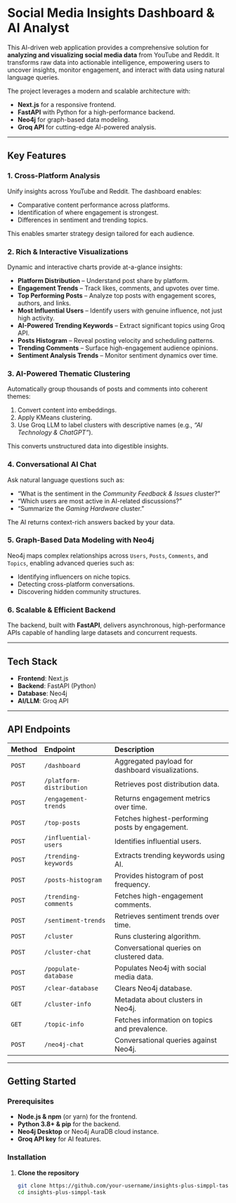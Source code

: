 # Social Media Insights Dashboard & AI Analyst

This AI-driven web application provides a comprehensive solution for **analyzing and visualizing social media data** from YouTube and Reddit. It transforms raw data into actionable intelligence, empowering users to uncover insights, monitor engagement, and interact with data using natural language queries.  

The project leverages a modern and scalable architecture with:  
- **Next.js** for a responsive frontend.  
- **FastAPI** with Python for a high-performance backend.  
- **Neo4j** for graph-based data modeling.  
- **Groq API** for cutting-edge AI-powered analysis.  

---

## Key Features

### 1. Cross-Platform Analysis  
Unify insights across YouTube and Reddit. The dashboard enables:  
- Comparative content performance across platforms.  
- Identification of where engagement is strongest.  
- Differences in sentiment and trending topics.  

This enables smarter strategy design tailored for each audience.  

### 2. Rich & Interactive Visualizations  
Dynamic and interactive charts provide at-a-glance insights:  
- **Platform Distribution** – Understand post share by platform.  
- **Engagement Trends** – Track likes, comments, and upvotes over time.  
- **Top Performing Posts** – Analyze top posts with engagement scores, authors, and links.  
- **Most Influential Users** – Identify users with genuine influence, not just high activity.  
- **AI-Powered Trending Keywords** – Extract significant topics using Groq API.  
- **Posts Histogram** – Reveal posting velocity and scheduling patterns.  
- **Trending Comments** – Surface high-engagement audience opinions.  
- **Sentiment Analysis Trends** – Monitor sentiment dynamics over time.  

### 3. AI-Powered Thematic Clustering  
Automatically group thousands of posts and comments into coherent themes:  
1. Convert content into embeddings.  
2. Apply KMeans clustering.  
3. Use Groq LLM to label clusters with descriptive names (e.g., *“AI Technology & ChatGPT”*).  

This converts unstructured data into digestible insights.  

### 4. Conversational AI Chat  
Ask natural language questions such as:  
- “What is the sentiment in the *Community Feedback & Issues* cluster?”  
- “Which users are most active in AI-related discussions?”  
- “Summarize the *Gaming Hardware* cluster.”  

The AI returns context-rich answers backed by your data.  

### 5. Graph-Based Data Modeling with Neo4j  
Neo4j maps complex relationships across `Users`, `Posts`, `Comments`, and `Topics`, enabling advanced queries such as:  
- Identifying influencers on niche topics.  
- Detecting cross-platform conversations.  
- Discovering hidden community structures.  

### 6. Scalable & Efficient Backend  
The backend, built with **FastAPI**, delivers asynchronous, high-performance APIs capable of handling large datasets and concurrent requests.  

---

## Tech Stack

- **Frontend**: Next.js  
- **Backend**: FastAPI (Python)  
- **Database**: Neo4j  
- **AI/LLM**: Groq API  

---

## API Endpoints

| Method | Endpoint                 | Description                                                  |
| :----- | :----------------------- | :----------------------------------------------------------- |
| `POST` | `/dashboard`             | Aggregated payload for dashboard visualizations.             |
| `POST` | `/platform-distribution` | Retrieves post distribution data.                            |
| `POST` | `/engagement-trends`     | Returns engagement metrics over time.                        |
| `POST` | `/top-posts`             | Fetches highest-performing posts by engagement.              |
| `POST` | `/influential-users`     | Identifies influential users.                                |
| `POST` | `/trending-keywords`     | Extracts trending keywords using AI.                         |
| `POST` | `/posts-histogram`       | Provides histogram of post frequency.                        |
| `POST` | `/trending-comments`     | Fetches high-engagement comments.                            |
| `POST` | `/sentiment-trends`      | Retrieves sentiment trends over time.                        |
| `POST` | `/cluster`               | Runs clustering algorithm.                                   |
| `POST` | `/cluster-chat`          | Conversational queries on clustered data.                    |
| `POST` | `/populate-database`     | Populates Neo4j with social media data.                      |
| `POST` | `/clear-database`        | Clears Neo4j database.                                       |
| `GET`  | `/cluster-info`          | Metadata about clusters in Neo4j.                            |
| `GET`  | `/topic-info`            | Fetches information on topics and prevalence.                |
| `POST` | `/neo4j-chat`            | Conversational queries against Neo4j.                        |

---

## Getting Started

### Prerequisites
- **Node.js & npm** (or yarn) for the frontend.  
- **Python 3.8+ & pip** for the backend.  
- **Neo4j Desktop** or Neo4j AuraDB cloud instance.  
- **Groq API key** for AI features.  

### Installation

1. **Clone the repository**  
   ```bash
   git clone https://github.com/your-username/insights-plus-simppl-task.git
   cd insights-plus-simppl-task
